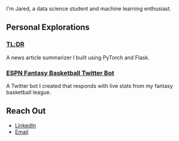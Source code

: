 

I'm Jared, a data science student and machine learning enthusiast.

## Personal Explorations

### [TL;DR](https://github.com/jaredmontierth/summarizer)

  A news article summarizer I built using PyTorch and Flask.

### [ESPN Fantasy Basketball Twitter Bot](https://github.com/jaredmontierth/twitterbot)

  A Twitter bot I created that responds with live stats from my fantasy basketball league.


## Reach Out
- [LinkedIn](https://www.linkedin.com/in/jared-montierth/)
- [Email](mailto:montierth.jared@gmail.com)


